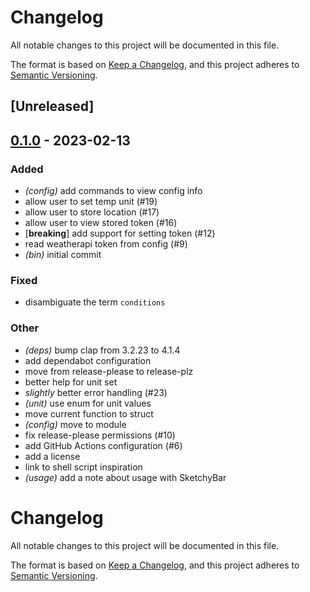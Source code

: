 # Changelog
All notable changes to this project will be documented in this file.

The format is based on [Keep a Changelog](https://keepachangelog.com/en/1.0.0/),
and this project adheres to [Semantic Versioning](https://semver.org/spec/v2.0.0.html).

## [Unreleased]

## [0.1.0](https://github.com/johnallen3d/conditions/releases/tag/v0.1.0) - 2023-02-13

### Added
- *(config)* add commands to view config info
- allow user to set temp unit (#19)
- allow user to store location (#17)
- allow user to view stored token (#16)
- [**breaking**] add support for setting token (#12)
- read weatherapi token from config (#9)
- *(bin)* initial commit

### Fixed
- disambiguate the term `conditions`

### Other
- *(deps)* bump clap from 3.2.23 to 4.1.4
- add dependabot configuration
- move from release-please to release-plz
- better help for unit set
- _slightly_ better error handling (#23)
- *(unit)* use enum for unit values
- move current function to struct
- *(config)* move to module
- fix release-please permissions (#10)
- add GitHub Actions configuration (#6)
- add a license
- link to shell script inspiration
- *(usage)* add a note about usage with SketchyBar
# Changelog

All notable changes to this project will be documented in this file.

The format is based on [Keep a Changelog](https://keepachangelog.com/en/1.0.0/),
and this project adheres to [Semantic Versioning](https://semver.org/spec/v2.0.0.html).
